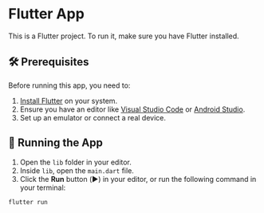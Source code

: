 # Flutter App

This is a Flutter project. To run it, make sure you have Flutter installed.

## 🛠 Prerequisites

Before running this app, you need to:

1. [Install Flutter](https://flutter.dev/docs/get-started/install) on your system.
2. Ensure you have an editor like [Visual Studio Code](https://code.visualstudio.com/) or [Android Studio](https://developer.android.com/studio).
3. Set up an emulator or connect a real device.

## 🚀 Running the App

1. Open the `lib` folder in your editor.
2. Inside `lib`, open the `main.dart` file.
3. Click the **Run** button (▶️) in your editor, or run the following command in your terminal:

```bash
flutter run
